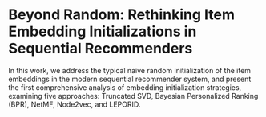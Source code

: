 # Beyond Random: Rethinking Item Embedding Initializations in Sequential Recommenders

In this work, we address the typical naive random initialization of the item embeddings in the modern sequential recommender system, and present the first comprehensive analysis of embedding initialization strategies, examining five approaches: Truncated SVD, Bayesian Personalized Ranking (BPR), NetMF, Node2vec, and LEPORID.



